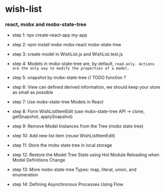 # wish-list
### react, mobx and mobx-state-tree

- step 1: npx create-react-app my-app

- step 2: npm install mobx mobx-react mobx-state-tree

- step 3: create model in WishList.js and WishList.test.js

- step 4: Models in mobx-state-tree are, by default, `read-only. Actions are the only way to modify the properties of a model.`

- step 5: snapshot by mobx-state-tree // TODO function ?

- step 6: View can defined derived information, we should keep your store as small as possible

- step 7: Use mobx-state-tree Models in React

- step 8: Form WishListItemEdit (use mobx-state-tree API -> clone, getSnapshot, applySnapshot)

- step 9: Remove Model Instances from the Tree (mobx state tree)

- step 10: Add new list item (reuse WishListItemEdit)

- step 11: Store the mobx state tree in local storage

- step 12: Restore the Model Tree State using Hot Module Reloading when Model Definitions Change

- step 13: More mobx-state-tree Types: map, literal, union, and enumeration

- step 14: Defining Asynchronous Processes Using Flow